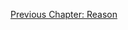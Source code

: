 <p id="nav"><a href="reason-intro.html">Previous Chapter: Reason</a></p>

</section>

[^1]: §239.
[^2]: Hyppolite, *Genesis and Structure*, p. 232.
[^3]: §240.
[^4]: §241, translation altered.
[^5]: Kalkavage, *The Logic of Desire*, p. 167.
[^6]: §243.
[^7]: §244.
[^8]: Immanuel Kant, *Prolegomena to Any Future Metaphysics*, translated by J. W. Ellington (Cambridge: Hackett, 2001), §20.
[^9]: §245.
[^10]: Ibid.
[^11]: Ibid.
[^12]: §246.
[^13]: Kalkavage, *The Logic of Desire*, p. 168.
[^14]: §246.
[^15]: Ibid, translation altered.
[^16]: Ibid.
[^17]: Note that Darwin had not even been born by the time the *Phenomenology* was written; many of the ways that living beings come to distinguish themselves would not have been known to Hegel.
[^18]: §248.
[^19]: Diogenes Laërtius, *Lives of Eminent Philosophers*, translated by R. D. Hicks, Vol. 2 (Cambridge, MA: Harvard University Press, 1925) p. 43, VI 40-42.
[^20]: §248.
[^21]: §249.
[^22]: Ibid, translation altered.
[^23]: Ibid.
[^24]: Harris, *Hegel's Ladder*, p. 490.
[^25]: §249.
[^26]: §250.
[^27]: Francis Bacon, *The New Organon* (Cambridge: Cambridge University Press, 2004), p. 16.
[^28]: §250.
[^29]: Ibid.
[^30]: Ibid.
[^31]: §251.
[^32]: Ibid.
[^33]: This is now an obsolete sense of the word 'matter'.
[^34]: §252.
[^35]: Kalkavage, *The Logic of Desire*, p. 169.
[^36]: Harris, *Hegel's Ladder*, p. 494.
[^37]: Hyppolite, *Genesis and Structure*, pp. 239-40.
[^38]: Hyppolite, *Genesis and Structure*, p. 240.
[^39]: §2.
[^40]: René Descartes, 'Meditations on First Philosophy' in *Philosophical Essays and Correspondence*, edited by R. Ariew (Indianapolis, IN: Hackett, 2000), p. 111.
[^41]: §254.
[^42]: Harris, *Hegel's Ladder*, p. 496.
[^43]: §255.
[^44]: Ibid.
[^45]: Ibid.
[^46]: Ibid, translation altered.
[^47]: Harris, *Hegel's Ladder*, p. 498.
[^48]: §256.
[^49]: Kant, *Critique of the Power of Judgment*, translated by P. Guyer and E. Matthews (Cambridge: Cambridge University Press, 2002), §65, 5:374.
[^50]: §256, translation altered.
[^51]: §22.
[^52]: Pindar, *The Complete Odes*, translated by A. Verity (Oxford: Oxford University Press, 2007), Pyth. II, 73. Friedrich Nietzsche, *The Gay Science*, translated by W. Kaufmann (New York: Random House, 1974), §270.
[^53]: §257.
[^54]: Ibid.
[^55]: §259.
[^56]: §259.
[^57]: §260.
[^58]: Michael Inwood, 'Commentary' in G. W. F. Hegel, *The Phenomenology of Spirit*, translated by M. Inwood (Oxford: Oxford University Press, 2018), p. 416.
[^59]: §260.
[^60]: §261.
[^61]: §263.
[^62]: §265.
[^63]: These definitions are given in §266, and the examples of their manifestations in §267.
[^64]: §268.

